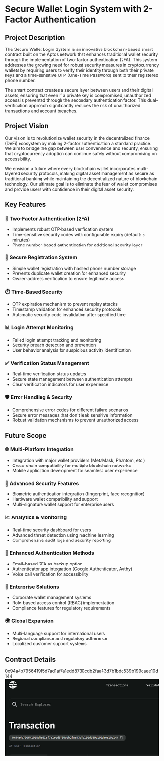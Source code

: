 # Secure Wallet Login System with 2-Factor Authentication

## Project Description

The Secure Wallet Login System is an innovative blockchain-based smart contract built on the Aptos network that enhances traditional wallet security through the implementation of two-factor authentication (2FA). This system addresses the growing need for robust security measures in cryptocurrency wallets by requiring users to verify their identity through both their private keys and a time-sensitive OTP (One-Time Password) sent to their registered phone number.

The smart contract creates a secure layer between users and their digital assets, ensuring that even if a private key is compromised, unauthorized access is prevented through the secondary authentication factor. This dual-verification approach significantly reduces the risk of unauthorized transactions and account breaches.

## Project Vision

Our vision is to revolutionize wallet security in the decentralized finance (DeFi) ecosystem by making 2-factor authentication a standard practice. We aim to bridge the gap between user convenience and security, ensuring that cryptocurrency adoption can continue safely without compromising on accessibility. 

We envision a future where every blockchain wallet incorporates multi-layered security protocols, making digital asset management as secure as traditional banking while maintaining the decentralized nature of blockchain technology. Our ultimate goal is to eliminate the fear of wallet compromises and provide users with confidence in their digital asset security.

## Key Features

### 🔐 **Two-Factor Authentication (2FA)**
- Implements robust OTP-based verification system
- Time-sensitive security codes with configurable expiry (default: 5 minutes)
- Phone number-based authentication for additional security layer

### 📱 **Secure Registration System**
- Simple wallet registration with hashed phone number storage
- Prevents duplicate wallet creation for enhanced security
- Owner-address verification to ensure legitimate access

### ⏱️ **Time-Based Security**
- OTP expiration mechanism to prevent replay attacks
- Timestamp validation for enhanced security protocols
- Automatic security code invalidation after specified time

### 📊 **Login Attempt Monitoring**
- Failed login attempt tracking and monitoring
- Security breach detection and prevention
- User behavior analysis for suspicious activity identification

### ✅ **Verification Status Management**
- Real-time verification status updates
- Secure state management between authentication attempts
- Clear verification indicators for user experience

### 🛡️ **Error Handling & Security**
- Comprehensive error codes for different failure scenarios
- Secure error messages that don't leak sensitive information
- Robust validation mechanisms to prevent unauthorized access

## Future Scope

### 🌐 **Multi-Platform Integration**
- Integration with major wallet providers (MetaMask, Phantom, etc.)
- Cross-chain compatibility for multiple blockchain networks
- Mobile application development for seamless user experience

### 🤖 **Advanced Security Features**
- Biometric authentication integration (fingerprint, face recognition)
- Hardware wallet compatibility and support
- Multi-signature wallet support for enterprise users

### 📈 **Analytics & Monitoring**
- Real-time security dashboard for users
- Advanced threat detection using machine learning
- Comprehensive audit logs and security reporting

### 🔄 **Enhanced Authentication Methods**
- Email-based 2FA as backup option
- Authenticator app integration (Google Authenticator, Authy)
- Voice call verification for accessibility

### 🏢 **Enterprise Solutions**
- Corporate wallet management systems
- Role-based access control (RBAC) implementation
- Compliance features for regulatory requirements

### 🌍 **Global Expansion**
- Multi-language support for international users
- Regional compliance and regulatory adherence
- Localized customer support systems

## Contract Details
0x94a4b795641915d7ad1af7a1edd8730cdb2faa43d7b1bdd539b199daee10d144
![alt text](<Screenshot 2025-08-07 143927.png>)